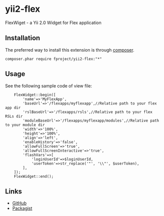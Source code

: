 yii2-flex
===========

FlexWiget - a Yii 2.0 Widget for Flex application

Installation
------------

The preferred way to install this extension is through [composer](http://getcomposer.org/download/).

    composer.phar require fproject/yii2-flex:"*"

Usage
-----

See the following sample code of view file:

 ```
     FlexWidget::begin([
         'name'=>'MyFlexApp',
         'baseUrl'=>'/flexapps/myflexapp',//Relative path to your flex app dir
         'rslBaseUrl'=>'/flexapps/rsls',//Relative path to your flex RSLs dir
         'moduleBaseUrl'=>'/flexapps/myflexapp/modules',//Relative path to your module dir
         'width'=>'100%',
         'height'=>'100%',
         'align'=>'left',
         'enableHistory'=>'false',
         'allowFullScreen'=>'true',
         'allowFullScreenInteractive'=>'true',
         'flashVars'=>[
             'loginUserId'=>$loginUserId,
             'userToken'=>str_replace('"', '\\"', $userToken),
         ],
     ]);
     FlexWidget::end();
 ```
Links
-----

- [GitHub](https://github.com/fproject/yii2-flex)
- [Packagist](https://packagist.org/packages/fproject/yii2-flex)
